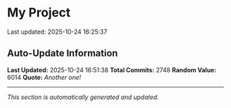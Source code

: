 # My Project


Last updated: 2025-10-24 16:25:37



































































































































































































































































































































































































































































































































































































































































































































































































































































































































































































































































































































































































































































































































































































































































































































































































































































































































































































































































































































































































































































































































































































































































































































































































































































































































































































































































































































































































































































































































































































































































































































































































































































## Auto-Update Information

**Last Updated:** 2025-10-24 16:51:38
**Total Commits:** 2748
**Random Value:** 6014
**Quote:** _Another one!_

---
_This section is automatically generated and updated._